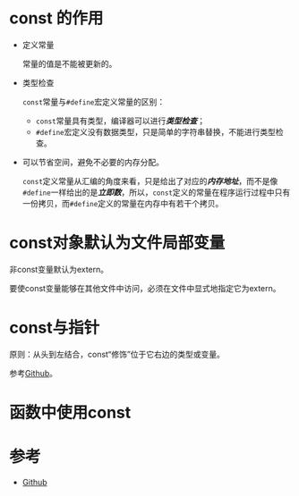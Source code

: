 # const 的作用

- 定义常量

  常量的值是不能被更新的。

- 类型检查

  `const`常量与`#define`宏定义常量的区别：

  - `const`常量具有类型，编译器可以进行***类型检查***；
  - `#define`宏定义没有数据类型，只是简单的字符串替换，不能进行类型检查。

- 可以节省空间，避免不必要的内存分配。

  `const`定义常量从汇编的角度来看，只是给出了对应的***内存地址***，而不是像`#define`一样给出的是***立即数***，所以，`const`定义的常量在程序运行过程中只有一份拷贝，而`#define`定义的常量在内存中有若干个拷贝。

# const对象默认为文件局部变量

非const变量默认为extern。

要使const变量能够在其他文件中访问，必须在文件中显式地指定它为extern。

# const与指针

原则：从头到左结合，const“修饰”位于它右边的类型或变量。

参考[Github]([https://github.com/Light-City/CPlusPlusThings/tree/master/basic_content/const#5%E6%8C%87%E9%92%88%E4%B8%8Econst](https://github.com/Light-City/CPlusPlusThings/tree/master/basic_content/const#5指针与const))。

# 函数中使用const

# 参考

- [Github](https://github.com/Light-City/CPlusPlusThings/blob/master/basic_content/const/README.md)